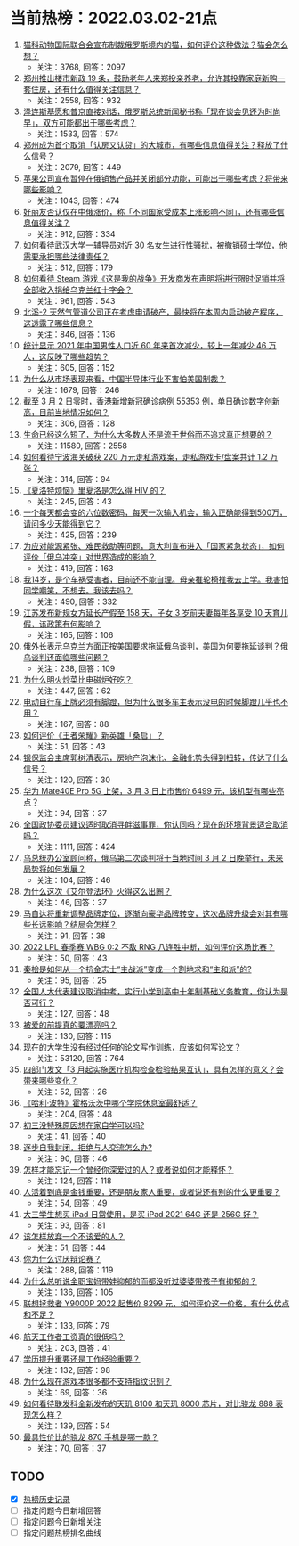 # 当前热榜：2022.03.02-21点
1. [猫科动物国际联合会宣布制裁俄罗斯境内的猫，如何评价这种做法？猫会怎么想？](https://www.zhihu.com/question/519591337)
    * 关注：3768, 回答：2097
2. [郑州推出楼市新政 19 条，鼓励老年人来郑投亲养老，允许其投靠家庭新购一套住房，还有什么值得关注信息？](https://www.zhihu.com/question/519442574)
    * 关注：2558, 回答：932
3. [泽连斯基愿和普京直接对话，俄罗斯总统新闻秘书称「现在谈会见还为时尚早」，双方可能都出于哪些考虑？](https://www.zhihu.com/question/519532569)
    * 关注：1533, 回答：574
4. [郑州成为首个取消「认房又认贷」的大城市，有哪些信息值得关注？释放了什么信号？](https://www.zhihu.com/question/519451799)
    * 关注：2079, 回答：449
5. [苹果公司宣布暂停在俄销售产品并关闭部分功能，可能出于哪些考虑？将带来哪些影响？](https://www.zhihu.com/question/519529180)
    * 关注：1043, 回答：474
6. [好丽友否认仅在中俄涨价，称「不同国家受成本上涨影响不同」，还有哪些信息值得关注？](https://www.zhihu.com/question/519538913)
    * 关注：912, 回答：334
7. [如何看待武汉大学一辅导员对近 30 名女生进行性骚扰，被撤销硕士学位，他需要承担哪些法律责任？](https://www.zhihu.com/question/519487271)
    * 关注：612, 回答：179
8. [如何看待 Steam 游戏《这是我的战争》开发商发布声明将进行限时促销并将全部收入捐给乌克兰红十字会？](https://www.zhihu.com/question/518690830)
    * 关注：961, 回答：543
9. [北溪-2 天然气管道公司正在考虑申请破产，最快将在本周内启动破产程序，这透露了哪些信息？](https://www.zhihu.com/question/519546665)
    * 关注：846, 回答：136
10. [统计显示 2021 年中国男性人口近 60 年来首次减少，较上一年减少 46 万人，这反映了哪些趋势？](https://www.zhihu.com/question/519235733)
    * 关注：605, 回答：152
11. [为什么从市场表现来看，中国半导体行业不害怕美国制裁？](https://www.zhihu.com/question/459925498)
    * 关注：1679, 回答：246
12. [截至 3 月 2 日零时，香港新增新冠确诊病例 55353 例，单日确诊数字创新高，目前当地情况如何？](https://www.zhihu.com/question/519617450)
    * 关注：306, 回答：128
13. [生命已经这么短了，为什么大多数人还是流于世俗而不追求真正想要的？](https://www.zhihu.com/question/503742560)
    * 关注：11580, 回答：2558
14. [如何看待宁波海关破获 220 万元走私游戏案，走私游戏卡/盘案共计 1.2 万张？](https://www.zhihu.com/question/519466752)
    * 关注：314, 回答：94
15. [《夏洛特烦恼》里夏洛是怎么得 HIV 的？](https://www.zhihu.com/question/36241063)
    * 关注：245, 回答：43
16. [一个每天都会变的六位数密码，每天一次输入机会，输入正确能得到500万，请问多少天能得到它？](https://www.zhihu.com/question/516856246)
    * 关注：425, 回答：239
17. [为应对能源紧张、难民救助等问题，意大利宣布进入「国家紧急状态」，如何评价「俄乌冲突」对世界造成的影响？](https://www.zhihu.com/question/519573933)
    * 关注：419, 回答：163
18. [我14岁，是个车祸受害者，目前还不能自理。母亲推轮椅推我去上学。我害怕同学嘲笑，不想去。我该去吗？](https://www.zhihu.com/question/516766305)
    * 关注：490, 回答：332
19. [江苏发布新规女方延长产假至 158 天，子女 3 岁前夫妻每年各享受 10 天育儿假，该政策有何影响？](https://www.zhihu.com/question/519411810)
    * 关注：165, 回答：106
20. [俄外长表示乌克兰方面正按美国要求拖延俄乌谈判，美国为何要拖延谈判？俄乌谈判还面临哪些问题？](https://www.zhihu.com/question/519635950)
    * 关注：238, 回答：109
21. [为什么明火炒菜比电磁炉好吃？](https://www.zhihu.com/question/340697589)
    * 关注：447, 回答：62
22. [电动自行车上牌必须有脚蹬，但为什么很多车主表示没电的时候脚蹬几乎也不用？](https://www.zhihu.com/question/467823779)
    * 关注：167, 回答：88
23. [如何评价《王者荣耀》新英雄「桑启」？](https://www.zhihu.com/question/519567139)
    * 关注：51, 回答：43
24. [银保监会主席郭树清表示，房地产泡沫化、金融化势头得到扭转，传达了什么信号？](https://www.zhihu.com/question/519615042)
    * 关注：120, 回答：30
25. [华为 Mate40E Pro 5G 上架，3 月 3 日上市售价 6499 元，该机型有哪些亮点？](https://www.zhihu.com/question/519177128)
    * 关注：94, 回答：37
26. [全国政协委员建议适时取消寻衅滋事罪，你认同吗？现在的环境背景适合取消吗？](https://www.zhihu.com/question/519427586)
    * 关注：1111, 回答：424
27. [乌总统办公室顾问称，俄乌第二次谈判将于当地时间 3 月 2 日晚举行，未来局势将如何发展？](https://www.zhihu.com/question/519651436)
    * 关注：104, 回答：46
28. [为什么这次《艾尔登法环》火得这么出圈？](https://www.zhihu.com/question/519340029)
    * 关注：46, 回答：37
29. [马自达将重新调整品牌定位，逐渐向豪华品牌转变，这次品牌升级会对其有哪些长远影响？结局会怎样？](https://www.zhihu.com/question/519551470)
    * 关注：91, 回答：38
30. [2022 LPL 春季赛 WBG 0:2 不敌 RNG 八连胜中断，如何评价这场比赛？](https://www.zhihu.com/question/519637848)
    * 关注：50, 回答：43
31. [秦桧是如何从一个抗金志士“主战派”变成一个割地求和“主和派”的?](https://www.zhihu.com/question/516829247)
    * 关注：95, 回答：25
32. [全国人大代表建议取消中考，实行小学到高中十年制基础义务教育，你认为是否可行？](https://www.zhihu.com/question/519615945)
    * 关注：127, 回答：48
33. [被爱的前提真的要漂亮吗？](https://www.zhihu.com/question/519555732)
    * 关注：130, 回答：115
34. [现在的大学生没有经过任何的论文写作训练，应该如何写论文？](https://www.zhihu.com/question/22011864)
    * 关注：53120, 回答：764
35. [四部门发文「3 月起实施医疗机构检查检验结果互认」，具有怎样的意义？会带来哪些变化？](https://www.zhihu.com/question/518060419)
    * 关注：52, 回答：26
36. [《哈利·波特》霍格沃茨中哪个学院休息室最舒适？](https://www.zhihu.com/question/56263265)
    * 关注：204, 回答：48
37. [初三没特殊原因想在家自学可以吗?](https://www.zhihu.com/question/519525783)
    * 关注：41, 回答：40
38. [逐步自我封闭，拒绝与人交流怎么办?](https://www.zhihu.com/question/519583617)
    * 关注：90, 回答：46
39. [怎样才能忘记一个曾经你深爱过的人？或者说如何才能释怀？](https://www.zhihu.com/question/518532839)
    * 关注：124, 回答：118
40. [人活着到底是金钱重要，还是朋友家人重要，或者说还有别的什么更重要？](https://www.zhihu.com/question/519474480)
    * 关注：54, 回答：49
41. [大三学生想买 iPad 日常使用，是买 iPad 2021 64G 还是 256G 好？](https://www.zhihu.com/question/517929081)
    * 关注：93, 回答：81
42. [该怎样放弃一个不该爱的人？](https://www.zhihu.com/question/519518892)
    * 关注：51, 回答：44
43. [你为什么讨厌辩论赛？](https://www.zhihu.com/question/58199620)
    * 关注：288, 回答：119
44. [为什么总听说全职宝妈带娃抑郁的而都没听过婆婆带孩子有抑郁的？](https://www.zhihu.com/question/487454758)
    * 关注：136, 回答：105
45. [联想拯救者 Y9000P 2022 起售价 8299 元，如何评价这一价格，有什么优点和不足？](https://www.zhihu.com/question/519261741)
    * 关注：133, 回答：79
46. [航天工作者工资真的很低吗？](https://www.zhihu.com/question/479301169)
    * 关注：203, 回答：41
47. [学历提升重要还是工作经验重要？](https://www.zhihu.com/question/517041185)
    * 关注：132, 回答：98
48. [为什么现在游戏本很多都不支持指纹识别？](https://www.zhihu.com/question/518705107)
    * 关注：69, 回答：36
49. [如何看待联发科全新发布的天玑 8100 和天玑 8000 芯片，对比骁龙 888 表现怎么样？](https://www.zhihu.com/question/519400386)
    * 关注：139, 回答：54
50. [最具性价比的骁龙 870 手机是哪一款？](https://www.zhihu.com/question/518998151)
    * 关注：70, 回答：37
## TODO
* [x] [热榜历史记录](hot_history/AllHot.md)
* [ ] 指定问题今日新增回答
* [ ] 指定问题今日新增关注
* [ ] 指定问题热榜排名曲线
